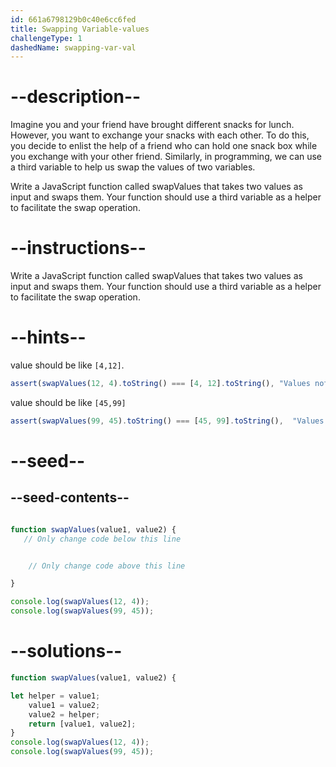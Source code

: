 ```yaml
---
id: 661a6798129b0c40e6cc6fed
title: Swapping Variable-values
challengeType: 1
dashedName: swapping-var-val
---
```


# --description--

Imagine you and your friend have brought different snacks for lunch. However, you want to exchange your snacks with each other. To do this, you decide to enlist the help of a friend who can hold one snack box while you exchange with your other friend. Similarly, in programming, we can use a third variable to help us swap the values of two variables.

Write a JavaScript function called swapValues that takes two values as input and swaps them. Your function should use a third variable as a helper to facilitate the swap operation.

# --instructions--

Write a JavaScript function called swapValues that takes two values as input and swaps them. Your function should use a third variable as a helper to facilitate the swap operation.

# --hints--

value should be like `[4,12]`.

```js
assert(swapValues(12, 4).toString() === [4, 12].toString(), "Values not swapped correctly.");
```
 
 value should be like `[45,99]`
 
```js
assert(swapValues(99, 45).toString() === [45, 99].toString(),  "Values not swapped correctly.");
```

# --seed--

## --seed-contents--

```js

function swapValues(value1, value2) {
   // Only change code below this line


    // Only change code above this line

}

console.log(swapValues(12, 4)); 
console.log(swapValues(99, 45)); 

```

# --solutions--

```js
function swapValues(value1, value2) {

let helper = value1;
    value1 = value2;
    value2 = helper;
    return [value1, value2];
}
console.log(swapValues(12, 4)); 
console.log(swapValues(99, 45));

``` 

